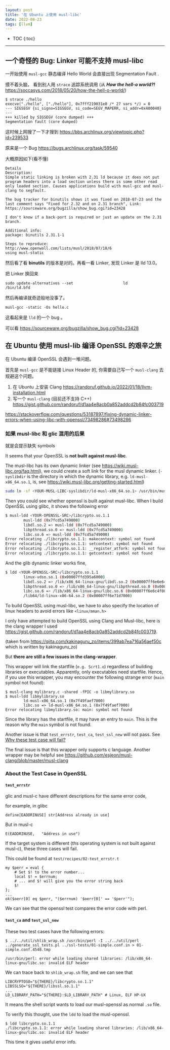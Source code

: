 ```yaml
---
layout: post
title: '在 Ubuntu 上使用 musl-libc'
date: 2022-08-23
tags: [llvm]
---
```


* TOC 
{:toc}

---

## 一个奇怪的 Bug: Linker 可能不支持 musl-libc

一开始使用 `musl-gcc` 静态编译 Hello World 会直接出现 Segmentation Fault .

摸不着头脑， 看到别人用 `strace` 追踪系统调用 (从 ***How the hell-o world?!*** <https://soccasys.com/2018/05/20/how-the-hell-o-world/>) 

```
$ strace ./hello
execve("./hello", ["./hello"], 0x7fff219031e0 /* 27 vars */) = 0
--- SIGSEGV {si_signo=SIGSEGV, si_code=SEGV_MAPERR, si_addr=0x400040} ---
+++ killed by SIGSEGV (core dumped) +++
Segmentation fault (core dumped)
```

这时候上网搜了一下才搜到 <https://bbs.archlinux.org/viewtopic.php?id=239533>

原来是一个 Bug <https://bugs.archlinux.org/task/59540>


大概原因如下(看不懂)

```
Details
Description:
Simple static linking is broken with 2.31 ld because it does not put program headers into a load section unless there is some other read only loaded section. Causes applications build with musl-gcc and musl-clang to segfault.

The bug tracker for binutils shows it was fixed on 2018-07-23 and the last comment says "Fixed for 2.32 and on 2.31 branch", Link:
https://sourceware.org/bugzilla/show_bug.cgi?id=23428

I don't know if a back-port is required or just an update on the 2.31 branch.

Additional info:
package: binutils 2.31.1-1

Steps to reproduce:
http://www.openwall.com/lists/musl/2018/07/18/6
using musl-static
````

然后看了看 **binutils** 的版本是对的。再看一看 Linker, 发现 Linker 是 lld 13.0。

把 Linker 换回来


```
sudo update-alternatives --set                      ld      /bin/ld.bfd
```

然后再编译就奇迹般地没事了。

```
musl-gcc -static -Os hello.c
```

这看起来是 `lld` 的一个 bug 。

可以看 <https://sourceware.org/bugzilla/show_bug.cgi?id=23428>

## 在 Ubuntu 使用 musl-lib 编译 OpenSSL 的艰辛之旅

在 Ubuntu 编译 OpenSSL 会遇到一堆问题。

首先是 `musl-gcc` 是不能链接 Linux Header 的, 你需要自己写一个 `musl-clang` 去规避这个问题。

1. 在 Ubuntu 上安装 Clang <https://randoruf.github.io/2022/01/18/llvm-installation.html>
2. 写一个 `musl-clang` (目前还不支持 C++) <https://gist.github.com/randoruf/d1aa4e8acb0a852addcd2b84fc003719>


<https://stackoverflow.com/questions/53187897/fixing-dynamic-linker-errors-when-using-libc-with-openssl/73498286#73498286>

### 如果 musl-libc 和 glic 混用的后果

就是会提示缺失 symbols 

It seems that your OpenSSL is **not built against musl-libc**. 


The musl-libc has its own dynamic linker (see <https://wiki.musl-libc.org/faq.html>), we could create a soft link for the musl dynamic linker. (`-syslibdir` is the directory in which the dynamic library, e.g. `ld-musl-x86_64.so.1`, is, see <https://wiki.musl-libc.org/getting-started.html>)

```bash
sudo ln -sf <YOUR-MUSL-LIBC-syslibdir/ld-musl-x86_64.so.1> /usr/bin/musl-ldd  
``` 

Then you could see whether openssl is built against musl-libc. When I build OpenSSL using glibc, it shows the following error

```bash
$ musl-ldd <YOUR-OPENSSL-SRC>/libcrypto.so.1.1
        musl-ldd (0x7fcd5a749000)
        libdl.so.2 => musl-ldd (0x7fcd5a749000)
        libpthread.so.0 => musl-ldd (0x7fcd5a749000)
        libc.so.6 => musl-ldd (0x7fcd5a749000)
Error relocating ./libcrypto.so.1.1: makecontext: symbol not found
Error relocating ./libcrypto.so.1.1: setcontext: symbol not found
Error relocating ./libcrypto.so.1.1: __register_atfork: symbol not found
Error relocating ./libcrypto.so.1.1: getcontext: symbol not found
```
And the glib dynamic linker works fine, 
```bash
$ ldd <YOUR-OPENSSL-SRC>/libcrypto.so.1.1
        linux-vdso.so.1 (0x00007ffd395a6000)
        libdl.so.2 => /lib/x86_64-linux-gnu/libdl.so.2 (0x00007ff6e6e64000)
        libpthread.so.0 => /lib/x86_64-linux-gnu/libpthread.so.0 (0x00007ff6e6e41000)
        libc.so.6 => /lib/x86_64-linux-gnu/libc.so.6 (0x00007ff6e6c4f000)
        /lib64/ld-linux-x86-64.so.2 (0x00007ff6e71d7000)
```
 
To build OpenSSL using musl-libc, we have to also specify the location of linux headers to avoid errors like `<linux/mman.h>`

I only have attempted to build OpenSSL using Clang and Musl-libc, here is the clang wrapper I used <https://gist.github.com/randoruf/d1aa4e8acb0a852addcd2b84fc003719>. 

(taken from <https://qiita.com/kakinaguru_zo/items/399ab7ea716a56aef50c> which is written by kakinaguru_zo)

But **there are still a few issues in the clang-wrapper**. 

This wrapper will link the startfile (`e.g. Scrt1.o`) regardless of building libraries or executables. Apparently, only executables need startfile. Hence, if you use this wrapper, you may encounter the following strange error (`main` symbol not found): 

```
$ musl-clang mylibrary.c -shared -fPIC -o libmylibrary.so
$ musl-ldd libmylibrary.so
        ld-musl-x86_64.so.1 (0x7f49faef7000)
        libc.so => ld-musl-x86_64.so.1 (0x7f49faef7000)
Error relocating libmylibrary.so: main: symbol not found
``` 
Since the library has the startfile, it may have an entry to `main`. This is the reason why the `main` symbol is not found. 

Another issue is that `test_errstr`, `test_ca`, `test_ssl_new` will not pass. See [Why these test case will fail?](#about-the-test-case-in-openssl)

The final issue is that this wrapper only supports c language. Another wrapper may be helpful see <https://github.com/esjeon/musl-clang/blob/master/musl-clang>



### About the Test Case in OpenSSL

#### `test_errstr`
glic and musl-c have different descriptions for the same error code, 

for example, in glibc 
```
define[EADDRINUSE] str[Address already in use]
```

But in musl-c 

```
E(EADDRINUSE,   "Address in use")
```

If the target system is different (ths operating system is not built against musl-c), these three cases will fail. 

This could be found at `test/recipes/02-test_errstr.t`

```
my $perr = eval {
    # Set $! to the error number...
    local $! = $errnum;
    # ... and $! will give you the error string back
    $!
};
...
ok($oerr[0] eq $perr, "($errnum) '$oerr[0]' == '$perr'");
```

We can see that the openssl test compares the error code with perl. 


#### `test_ca` and `test_ssl_new`

These two test cases have the following errors: 

```
$ ../../util/shlib_wrap.sh /usr/bin/perl -I ../../util/perl ../generate_ssl_tests.pl ../ssl-tests/01-simple.conf.in > 01-simple.conf.4548.tmp

/usr/bin/perl: error while loading shared libraries: /lib/x86_64-linux-gnu/libc.so: invalid ELF header
```

We can trace back to `shlib_wrap.sh` file, and we can see that 

```
LIBCRYPTOSO="${THERE}/libcrypto.so.1.1"
LIBSSLSO="${THERE}/libssl.so.1.1"
...
LD_LIBRARY_PATH="${THERE}:$LD_LIBRARY_PATH"	# Linux, ELF HP-UX
```

It means the shell script wants to load our musl-openssl as normal `.so` file. 

To verify this thought, use the `ldd` to load the musl-openssl. 

```
$ ldd libcrypto.so.1.1 
./libcrypto.so.1.1: error while loading shared libraries: /lib/x86_64-linux-gnu/libc.so: invalid ELF header
```
This time it gives useful error info. 
